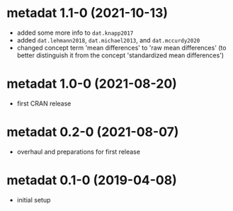 # metadat 1.1-0 (2021-10-13)

- added some more info to `dat.knapp2017`
- added `dat.lehmann2018`, `dat.michael2013`, and `dat.mccurdy2020`
- changed concept term 'mean differences' to 'raw mean differences' (to better distinguish it from the concept 'standardized mean differences')

# metadat 1.0-0 (2021-08-20)

- first CRAN release

# metadat 0.2-0 (2021-08-07)

- overhaul and preparations for first release

# metadat 0.1-0 (2019-04-08)

- initial setup
